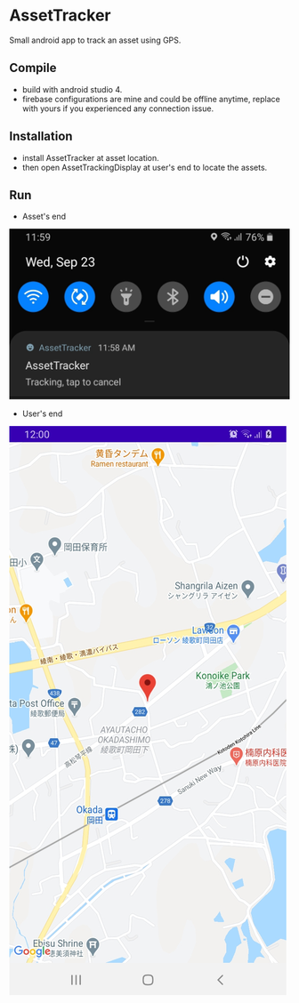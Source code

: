 # AssetTracker
Small android app to track an asset using GPS.
## Compile
* build with android studio 4.
* firebase configurations are mine and could be offline anytime, replace with yours if you experienced any connection issue.
## Installation
* install AssetTracker at asset location.
* then open AssetTrackingDisplay at user's end to locate the assets.
## Run
* Asset's end

![](screenshots/Tracker.jpg)

* User's end

![](screenshots/tracking_display.jpg)
